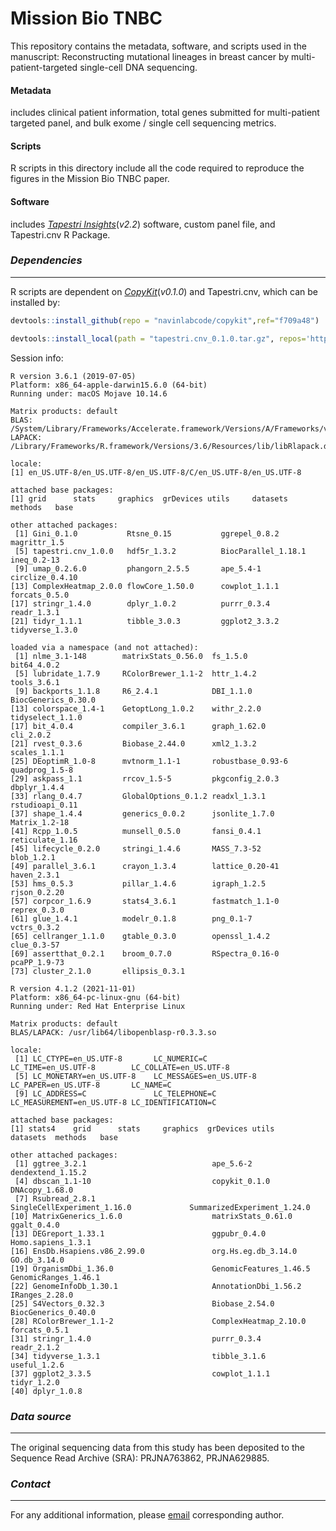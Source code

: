 # Mission Bio TNBC
This repository contains the metadata, software, and scripts used in the manuscript: Reconstructing mutational lineages in breast cancer by multi-patient-targeted single-cell DNA sequencing.

#### Metadata
includes clinical patient information, total genes submitted for multi-patient targeted panel, and bulk exome / single cell sequencing metrics.

#### Scripts 
R scripts in this directory include all the code required to reproduce the figures in the Mission Bio TNBC paper.

#### Software
includes [*Tapestri Insights*](https://dl.missionbio.io/insights/Tapestri%20Insights%202.2.dmg)(*v2.2*) software, custom panel file, and Tapestri.cnv R Package.

### _Dependencies_
------------
R scripts are dependent on [*CopyKit*](https://github.com/navinlabcode/copykit)(*v0.1.0*) and Tapestri.cnv, which can be installed by:
``` r
devtools::install_github(repo = "navinlabcode/copykit",ref="f709a48")
```
``` r
devtools::install_local(path = "tapestri.cnv_0.1.0.tar.gz", repos='http://cran.us.r-project.org', clean = TRUE)
```
Session info:
```
R version 3.6.1 (2019-07-05)
Platform: x86_64-apple-darwin15.6.0 (64-bit)
Running under: macOS Mojave 10.14.6

Matrix products: default
BLAS:   /System/Library/Frameworks/Accelerate.framework/Versions/A/Frameworks/vecLib.framework/Versions/A/libBLAS.dylib
LAPACK: /Library/Frameworks/R.framework/Versions/3.6/Resources/lib/libRlapack.dylib

locale:
[1] en_US.UTF-8/en_US.UTF-8/en_US.UTF-8/C/en_US.UTF-8/en_US.UTF-8

attached base packages:
[1] grid      stats     graphics  grDevices utils     datasets  methods   base     

other attached packages:
 [1] Gini_0.1.0           Rtsne_0.15           ggrepel_0.8.2        magrittr_1.5        
 [5] tapestri.cnv_1.0.0   hdf5r_1.3.2          BiocParallel_1.18.1  ineq_0.2-13         
 [9] umap_0.2.6.0         phangorn_2.5.5       ape_5.4-1            circlize_0.4.10     
[13] ComplexHeatmap_2.0.0 flowCore_1.50.0      cowplot_1.1.1        forcats_0.5.0       
[17] stringr_1.4.0        dplyr_1.0.2          purrr_0.3.4          readr_1.3.1         
[21] tidyr_1.1.1          tibble_3.0.3         ggplot2_3.3.2        tidyverse_1.3.0     

loaded via a namespace (and not attached):
 [1] nlme_3.1-148        matrixStats_0.56.0  fs_1.5.0            bit64_4.0.2        
 [5] lubridate_1.7.9     RColorBrewer_1.1-2  httr_1.4.2          tools_3.6.1        
 [9] backports_1.1.8     R6_2.4.1            DBI_1.1.0           BiocGenerics_0.30.0
[13] colorspace_1.4-1    GetoptLong_1.0.2    withr_2.2.0         tidyselect_1.1.0   
[17] bit_4.0.4           compiler_3.6.1      graph_1.62.0        cli_2.0.2          
[21] rvest_0.3.6         Biobase_2.44.0      xml2_1.3.2          scales_1.1.1       
[25] DEoptimR_1.0-8      mvtnorm_1.1-1       robustbase_0.93-6   quadprog_1.5-8     
[29] askpass_1.1         rrcov_1.5-5         pkgconfig_2.0.3     dbplyr_1.4.4       
[33] rlang_0.4.7         GlobalOptions_0.1.2 readxl_1.3.1        rstudioapi_0.11    
[37] shape_1.4.4         generics_0.0.2      jsonlite_1.7.0      Matrix_1.2-18      
[41] Rcpp_1.0.5          munsell_0.5.0       fansi_0.4.1         reticulate_1.16    
[45] lifecycle_0.2.0     stringi_1.4.6       MASS_7.3-52         blob_1.2.1         
[49] parallel_3.6.1      crayon_1.3.4        lattice_0.20-41     haven_2.3.1        
[53] hms_0.5.3           pillar_1.4.6        igraph_1.2.5        rjson_0.2.20       
[57] corpcor_1.6.9       stats4_3.6.1        fastmatch_1.1-0     reprex_0.3.0       
[61] glue_1.4.1          modelr_0.1.8        png_0.1-7           vctrs_0.3.2        
[65] cellranger_1.1.0    gtable_0.3.0        openssl_1.4.2       clue_0.3-57        
[69] assertthat_0.2.1    broom_0.7.0         RSpectra_0.16-0     pcaPP_1.9-73       
[73] cluster_2.1.0       ellipsis_0.3.1                 
```
```
R version 4.1.2 (2021-11-01)
Platform: x86_64-pc-linux-gnu (64-bit)
Running under: Red Hat Enterprise Linux

Matrix products: default
BLAS/LAPACK: /usr/lib64/libopenblasp-r0.3.3.so

locale:
 [1] LC_CTYPE=en_US.UTF-8       LC_NUMERIC=C               LC_TIME=en_US.UTF-8        LC_COLLATE=en_US.UTF-8    
 [5] LC_MONETARY=en_US.UTF-8    LC_MESSAGES=en_US.UTF-8    LC_PAPER=en_US.UTF-8       LC_NAME=C                 
 [9] LC_ADDRESS=C               LC_TELEPHONE=C             LC_MEASUREMENT=en_US.UTF-8 LC_IDENTIFICATION=C       

attached base packages:
[1] stats4    grid      stats     graphics  grDevices utils     datasets  methods   base     

other attached packages:
 [1] ggtree_3.2.1                            ape_5.6-2                               dendextend_1.15.2                      
 [4] dbscan_1.1-10                           copykit_0.1.0                           DNAcopy_1.68.0                         
 [7] Rsubread_2.8.1                          SingleCellExperiment_1.16.0             SummarizedExperiment_1.24.0            
[10] MatrixGenerics_1.6.0                    matrixStats_0.61.0                      ggalt_0.4.0                            
[13] DEGreport_1.33.1                        ggpubr_0.4.0                            Homo.sapiens_1.3.1                     
[16] EnsDb.Hsapiens.v86_2.99.0               org.Hs.eg.db_3.14.0                     GO.db_3.14.0                           
[19] OrganismDbi_1.36.0                      GenomicFeatures_1.46.5                  GenomicRanges_1.46.1                   
[22] GenomeInfoDb_1.30.1                     AnnotationDbi_1.56.2                    IRanges_2.28.0                         
[25] S4Vectors_0.32.3                        Biobase_2.54.0                          BiocGenerics_0.40.0                    
[28] RColorBrewer_1.1-2                      ComplexHeatmap_2.10.0                   forcats_0.5.1                          
[31] stringr_1.4.0                           purrr_0.3.4                             readr_2.1.2                            
[34] tidyverse_1.3.1                         tibble_3.1.6                            useful_1.2.6                           
[37] ggplot2_3.3.5                           cowplot_1.1.1                           tidyr_1.2.0                            
[40] dplyr_1.0.8                    
```

### _Data source_
------------
The original sequencing data from this study has been deposited to the Sequence Read Archive (SRA): PRJNA763862, PRJNA629885.

### _Contact_
------------
For any additional information, please [email](mailto:nnavin@mdanderson.org) corresponding author.
